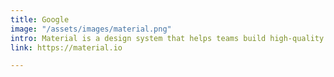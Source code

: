 ```yaml
---
title: Google
image: "/assets/images/material.png"
intro: Material is a design system that helps teams build high-quality digital experiences.
link: https://material.io

---
```

